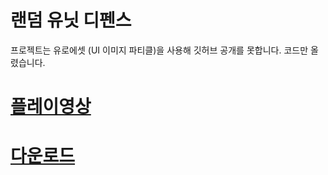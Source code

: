 # 랜덤 유닛 디펜스
프로젝트는 유로에셋 (UI 이미지 파티클)을 사용해 깃허브 공개를 못합니다.
코드만 올렸습니다.
 # [플레이영상](https://www.youtube.com/watch?v=H1cYLPd-0eU, "플레이영상")
# [다운로드](http://naver.me/Fl2Rh0Ro, "다운로드")
 

